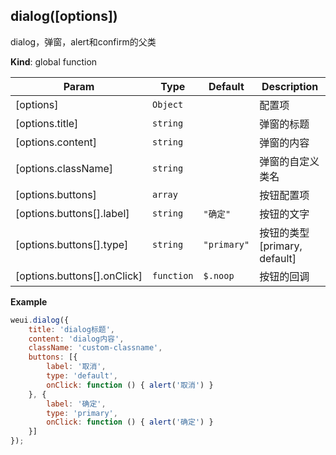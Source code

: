 <a name="dialog"></a>

## dialog([options])
dialog，弹窗，alert和confirm的父类

**Kind**: global function  

| Param | Type | Default | Description |
| --- | --- | --- | --- |
| [options] | <code>Object</code> |  | 配置项 |
| [options.title] | <code>string</code> |  | 弹窗的标题 |
| [options.content] | <code>string</code> |  | 弹窗的内容 |
| [options.className] | <code>string</code> |  | 弹窗的自定义类名 |
| [options.buttons] | <code>array</code> |  | 按钮配置项 |
| [options.buttons[].label] | <code>string</code> | <code>&quot;确定&quot;</code> | 按钮的文字 |
| [options.buttons[].type] | <code>string</code> | <code>&quot;primary&quot;</code> | 按钮的类型 [primary, default] |
| [options.buttons[].onClick] | <code>function</code> | <code>$.noop</code> | 按钮的回调 |

**Example**  
```js
weui.dialog({
    title: 'dialog标题',
    content: 'dialog内容',
    className: 'custom-classname',
    buttons: [{
        label: '取消',
        type: 'default',
        onClick: function () { alert('取消') }
    }, {
        label: '确定',
        type: 'primary',
        onClick: function () { alert('确定') }
    }]
});
```
